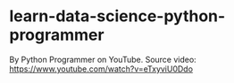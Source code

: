 # learn-data-science-python-programmer
By Python Programmer on YouTube. Source video: https://www.youtube.com/watch?v=eTxyviU0Ddo
